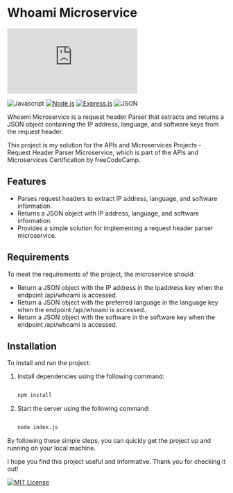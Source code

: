 # Whoami Microservice

![banner](https://github.com/z-bj/Whoami-Microservice/blob/master/README.md)


![Javascript](https://img.shields.io/badge/JavaScript-F7DF1E.svg?style=for-the-badge&logo=JavaScript&logoColor=black) [![Node.js](https://img.shields.io/badge/Node.js-339933.svg?style=for-the-badge&logo=nodedotjs&logoColor=white)](https://nodejs.org/en/) [![Express.js](https://img.shields.io/badge/Express-000000.svg?style=for-the-badge&logo=Express&logoColor=white)](https://expressjs.com/) ![JSON](https://img.shields.io/badge/JSON-000000.svg?style=for-the-badge&logo=JSON&logoColor=white) 

Whoami Microservice is a request header Parser that extracts and returns a JSON object containing the IP address, language, and software keys from the request header.

This project is my solution for the APIs and Microservices Projects - Request Header Parser Microservice, which is part of the APIs and Microservices Certification by freeCodeCamp.

## Features

-   Parses request headers to extract IP address, language, and software information.
-   Returns a JSON object with IP address, language, and software information.
-   Provides a simple solution for implementing a request header parser microservice.

## Requirements

To meet the requirements of the project, the microservice should:

-   Return a JSON object with the IP address in the ipaddress key when the endpoint /api/whoami is accessed.
-   Return a JSON object with the preferred language in the language key when the endpoint /api/whoami is accessed.
-   Return a JSON object with the software in the software key when the endpoint /api/whoami is accessed.

## Installation

To install and run the project:

1.  Install dependencies using the following command:
    

    
    ``` bash
    
    npm install
    
    ```
    
2.  Start the server using the following command:
    

    
    ``` bash

    node index.js

    ```
    

By following these simple steps, you can quickly get the project up and running on your local machine.

I hope you find this project useful and informative. Thank you for checking it out!

[![MIT License](https://img.shields.io/badge/license-MIT-blue)](https://github.com/%5Busername%5D/%5Brepo%5D/blob/main/LICENSE)
